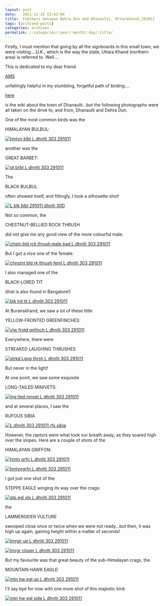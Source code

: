 ```yaml
---
layout: post
date:	2011-11-16 13:42:00
title:  Feathers between Dehra Dun and Dhanaulti, Uttarakhand,291011
tags: [archived-posts]
categories: archives
permalink: /:categories/:year/:month/:day/:title/
---
```

Firstly, I must mention that going by all the signboards in this small town, we were visiting....U.K., which is the way the state, Uttara Khand (northern area) is referred to. Well....

This is dedicated to my dear friend 

<a href="http://toroid.org/ams/birds">AMS </a>

unfailingly helpful in my stumbling, forgetful path of birding....

<a href="http://en.wikipedia.org/wiki/Dhanaulti"> here </a>

is the wiki about the town of Dhanaulti...but the following photographs were all taken on the drive to, and from, Dhanaulti and Dehra Dun.

One of the most common birds was the

HIMALAYAN BULBUL:

<a href="http://s1142.photobucket.com/albums/n602/Deepapctrsglr/?action=view&amp;current=IMG_9088.jpg" target="_blank"><img src="http://i1142.photobucket.com/albums/n602/Deepapctrsglr/IMG_9088.jpg" border="0" alt="hmlyn blbl L dhnlti 303 291011"></a>


<lj-cut text="more feathered friends">


another was the 

GREAT BARBET:


<a href="http://s1142.photobucket.com/albums/n602/Deepapctrsglr/?action=view&amp;current=IMG_9197.jpg" target="_blank"><img src="http://i1142.photobucket.com/albums/n602/Deepapctrsglr/IMG_9197.jpg" border="0" alt="gt brbt L dhnlti 303 291011"></a>


The

BLACK BULBUL

often showed itself, and fittingly, I took a silhouette shot!

<a href="http://s1142.photobucket.com/albums/n602/Deepapctrsglr/?action=view&amp;current=IMG_9032-2.jpg" target="_blank"><img src="http://i1142.photobucket.com/albums/n602/Deepapctrsglr/IMG_9032-2.jpg" border="0" alt="L blk blbl 291011 dhnlti 30D"></a>


Not so common, the 

CHESTNUT-BELLIED ROCK THRUSH

did not give me any good view of the more colourful male:

<a href="http://s1142.photobucket.com/albums/n602/Deepapctrsglr/?action=view&amp;current=IMG_9243.jpg" target="_blank"><img src="http://i1142.photobucket.com/albums/n602/Deepapctrsglr/IMG_9243.jpg" border="0" alt="chstn bld  rck thrush male bad L dhnlti 303 291011"></a>



But I got a nice one of the female:

<a href="http://s1142.photobucket.com/albums/n602/Deepapctrsglr/?action=view&amp;current=IMG_9247-1.jpg" target="_blank"><img src="http://i1142.photobucket.com/albums/n602/Deepapctrsglr/IMG_9247-1.jpg" border="0" alt="chnstnt bld rk thrush  feml L dhnlti 303 291011"></a>


I also managed one of the

BLACK-LORED TIT

(that is also found in Bangalore!)

<a href="http://s1142.photobucket.com/albums/n602/Deepapctrsglr/?action=view&amp;current=IMG_9065.jpg" target="_blank"><img src="http://i1142.photobucket.com/albums/n602/Deepapctrsglr/IMG_9065.jpg" border="0" alt="blk lrd tit L dhnlti 303 291011"></a>

At Buranskhand, we saw a lot of these little

YELLOW-FRONTED GREENFINCHES:

<a href="http://s1142.photobucket.com/albums/n602/Deepapctrsglr/?action=view&amp;current=IMG_9149.jpg" target="_blank"><img src="http://i1142.photobucket.com/albums/n602/Deepapctrsglr/IMG_9149.jpg" border="0" alt="ylw frntd gnfinch L dhnlti 303 291011"></a>

Everywhere, there were 

STREAKED LAUGHING THRUSHES

<a href="http://s1142.photobucket.com/albums/n602/Deepapctrsglr/?action=view&amp;current=IMG_9158.jpg" target="_blank"><img src="http://i1142.photobucket.com/albums/n602/Deepapctrsglr/IMG_9158.jpg" border="0" alt="strkd Lgng thrsh  L dhnlti 303 291011"></a>

But never in the light!

At one point, we saw some exquisite

LONG-TAILED MINIVETS:

<a href="http://s1142.photobucket.com/albums/n602/Deepapctrsglr/?action=view&amp;current=IMG_9189-1.jpg" target="_blank"><img src="http://i1142.photobucket.com/albums/n602/Deepapctrsglr/IMG_9189-1.jpg" border="0" alt="lng tled mnvet L dhnlti 303 291011"></a>

and at several places, I saw the

RUFOUS SIBIA
 
<a href="http://s1142.photobucket.com/albums/n602/Deepapctrsglr/?action=view&amp;current=IMG_9251.jpg" target="_blank"><img src="http://i1142.photobucket.com/albums/n602/Deepapctrsglr/IMG_9251.jpg" border="0" alt="L dhnlti 303 291011 rfs sibia"></a>


However, the raptors were what took our breath away, as they soared high over the slopes. Here are a couple of shots of the

HIMALAYAN GRIFFON:


<a href="http://s1142.photobucket.com/albums/n602/Deepapctrsglr/?action=view&amp;current=IMG_9241-2.jpg" target="_blank"><img src="http://i1142.photobucket.com/albums/n602/Deepapctrsglr/IMG_9241-2.jpg" border="0" alt="hmln grfn L dhnlti 303 291011"></a>


<a href="http://s1142.photobucket.com/albums/n602/Deepapctrsglr/?action=view&amp;current=IMG_9242-1.jpg" target="_blank"><img src="http://i1142.photobucket.com/albums/n602/Deepapctrsglr/IMG_9242-1.jpg" border="0" alt="hmlyngrfn L dhnlti 303 291011"></a>

I got just one shot of the 

STEPPE EAGLE  winging its way over the crags:

<a href="http://s1142.photobucket.com/albums/n602/Deepapctrsglr/?action=view&amp;current=IMG_9240-3.jpg" target="_blank"><img src="http://i1142.photobucket.com/albums/n602/Deepapctrsglr/IMG_9240-3.jpg" border="0" alt="stp egl slp L dhnlti 303 291011"></a>



the 

LAMMERGEIER VULTURE

swooped close once or twice when we were not ready...but then, it was high up again, gaining height within a matter of seconds!

<a href="http://s1142.photobucket.com/albums/n602/Deepapctrsglr/?action=view&amp;current=IMG_9234.jpg" target="_blank"><img src="http://i1142.photobucket.com/albums/n602/Deepapctrsglr/IMG_9234.jpg" border="0" alt="lmrgir up L dhnlti 303 291011"></a>

<a href="http://s1142.photobucket.com/albums/n602/Deepapctrsglr/?action=view&amp;current=IMG_9235-1.jpg" target="_blank"><img src="http://i1142.photobucket.com/albums/n602/Deepapctrsglr/IMG_9235-1.jpg" border="0" alt="lmrgr closer L dhnlti 303 291011"></a>

</lj-cut>


But my favourite was  that great beauty of the sub-Himalayan crags, the

MOUNTAIN HAWK EAGLE:

<a href="http://s1142.photobucket.com/albums/n602/Deepapctrsglr/?action=view&amp;current=IMG_9225.jpg" target="_blank"><img src="http://i1142.photobucket.com/albums/n602/Deepapctrsglr/IMG_9225.jpg" border="0" alt="mtn hw egl  up L dhnlti 303 291011"></a>

I'll  say bye for now with one more shot of this majestic bird:

<a href="http://s1142.photobucket.com/albums/n602/Deepapctrsglr/?action=view&amp;current=IMG_9224-2.jpg" target="_blank"><img src="http://i1142.photobucket.com/albums/n602/Deepapctrsglr/IMG_9224-2.jpg" border="0" alt="mtn hw egl side L dhnlti 303 291011"></a>
